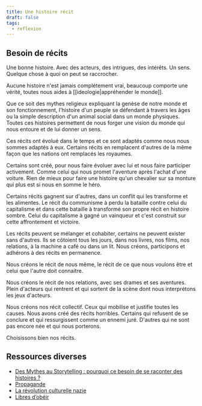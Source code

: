 ```yaml
---
title: Une histoire récit
draft: false
tags:
  - reflexion
---
```


## Besoin de récits

Une bonne histoire. Avec des acteurs, des intrigues, des intérêts. Un sens.
Quelque chose à quoi on peut se raccrocher.

Aucune histoire n'est jamais complétement vrai, beaucoup comporte une vérité, toutes nous aides à [[ideologie|appréhender le monde]].

Que ce soit des mythes religieux expliquant la genèse de notre monde et son fonctionnement, l'histoire d'un peuple se défendant à travers les âges ou la simple description d'un animal social dans un monde physiques. Toutes ces histoires permettent de nous forger une vision du monde qui nous entoure et de lui donner un sens.

Ces récits ont évolué dans le temps et ce sont adaptés comme nous nous sommes adaptés à eux. Certains récits en remplacent d'autres de la même façon que les nations ont remplacés les royaumes.

Certains sont créé, pour nous faire évoluer avec lui et nous faire participer activement. Comme celui qui nous promet l'aventure après l'achat d'une voiture. Rien de mieux pour faire une histoire qu'un chevalier sur sa monture qui plus est si nous en somme le héro.

Certains récits gagnent sur d'autres, dans un conflit qui les transforme et les alimentes. Le récit du communisme à perdu la bataille contre celui du capitalisme et dans cette bataille à transformé son propre récit en histoire sombre. Celui du capitalisme à gagné un vainqueur et c'est construit sur cette affrontement et victoire.

Les récits peuvent se mélanger et cohabiter, certains ne peuvent exister sans d'autres.
Ils se côtoient tous les jours, dans nos livres, nos films, nos relations, à la machine a café ou dans un lit. Nous créons, participons et adhérons à des récits en permanence.

Nous créons le récit de nous même, le récit de ce que nous voulons être et celui que l'autre doit connaitre.

Nous créons le récit de nos relations, avec ses drames et ses aventures. Plein d'acteurs qui rentrent et qui sortent de la scène dont nous interprétons les jeux d'acteurs.

Nous créons nos récit collectif. Ceux qui mobilise et justifie toutes les causes. Nous avons créé des récits horribles. Certains qui refusent de se conclure et qui ressurgissent comme un ennemi juré. D'autres qui ne sont pas encore née et qui nous porterons.

Choisissons bien nos récits.

## Ressources diverses

- [Des Mythes au Storytelling : pourquoi ce besoin de se raconter des histoires ?](https://www.youtube.com/watch?v=pECaeb0_rD8&t=934s)
- [Propagande](https://www.editionsladecouverte.fr/propaganda-9782355220012)
- [La révolution culturelle nazie](https://www.gallimard.fr/Catalogue/GALLIMARD/Tel/La-revolution-culturelle-nazie)
- [Libres d’obéir](https://www.gallimard.fr/Catalogue/GALLIMARD/NRF-Essais/Libres-d-obeir#)
